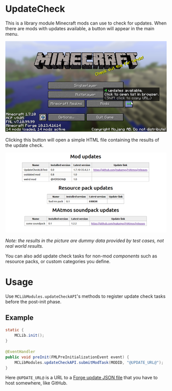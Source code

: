 # UpdateCheck

This is a library module Minecraft mods can use to check for updates. When there are mods with updates available, a button will appear in the main menu.

![](img/menu_gui.png)

Clicking this button will open a simple HTML file containing the results of the update check.

![](img/updates_html.png)

*Note: the results in the picture are dummy data provided by test cases, not real world results.*

You can also add update check tasks for non-mod *components* such as resource packs, or custom categories you define.

# Usage

Use `MCLibModules.updateCheckAPI`'s methods to register update check tasks before the post-init phase.

## Example
```java
static {
	MCLib.init();
}

@EventHandler
public void preInit(FMLPreInitializationEvent event) {
	MCLibModules.updateCheckAPI.submitModTask(MODID, "@UPDATE_URL@");
}
```

Here `@UPDATE_URL@` is a URL to a [Forge update JSON file](https://mcforge.readthedocs.io/en/latest/gettingstarted/autoupdate/) that you have to host somewhere, like GitHub.
